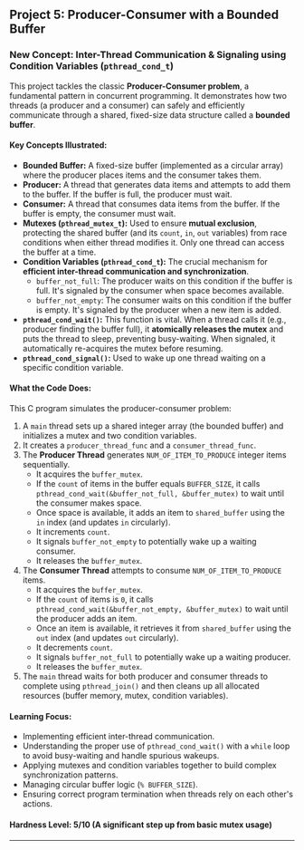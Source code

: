## Project 5: Producer-Consumer with a Bounded Buffer

### **New Concept:** Inter-Thread Communication & Signaling using Condition Variables (`pthread_cond_t`)

This project tackles the classic **Producer-Consumer problem**, a fundamental pattern in concurrent programming. It demonstrates how two threads (a producer and a consumer) can safely and efficiently communicate through a shared, fixed-size data structure called a **bounded buffer**.

#### **Key Concepts Illustrated:**

* **Bounded Buffer:** A fixed-size buffer (implemented as a circular array) where the producer places items and the consumer takes them.
* **Producer:** A thread that generates data items and attempts to add them to the buffer. If the buffer is full, the producer must wait.
* **Consumer:** A thread that consumes data items from the buffer. If the buffer is empty, the consumer must wait.
* **Mutexes (`pthread_mutex_t`):** Used to ensure **mutual exclusion**, protecting the shared buffer (and its `count`, `in`, `out` variables) from race conditions when either thread modifies it. Only one thread can access the buffer at a time.
* **Condition Variables (`pthread_cond_t`):** The crucial mechanism for **efficient inter-thread communication and synchronization**.
    * `buffer_not_full`: The producer waits on this condition if the buffer is full. It's signaled by the consumer when space becomes available.
    * `buffer_not_empty`: The consumer waits on this condition if the buffer is empty. It's signaled by the producer when a new item is added.
* **`pthread_cond_wait()`:** This function is vital. When a thread calls it (e.g., producer finding the buffer full), it **atomically releases the mutex** and puts the thread to sleep, preventing busy-waiting. When signaled, it automatically re-acquires the mutex before resuming.
* **`pthread_cond_signal()`:** Used to wake up one thread waiting on a specific condition variable.

#### **What the Code Does:**

This C program simulates the producer-consumer problem:
1.  A `main` thread sets up a shared integer array (the bounded buffer) and initializes a mutex and two condition variables.
2.  It creates a `producer_thread_func` and a `consumer_thread_func`.
3.  The **Producer Thread** generates `NUM_OF_ITEM_TO_PRODUCE` integer items sequentially.
    * It acquires the `buffer_mutex`.
    * If the `count` of items in the buffer equals `BUFFER_SIZE`, it calls `pthread_cond_wait(&buffer_not_full, &buffer_mutex)` to wait until the consumer makes space.
    * Once space is available, it adds an item to `shared_buffer` using the `in` index (and updates `in` circularly).
    * It increments `count`.
    * It signals `buffer_not_empty` to potentially wake up a waiting consumer.
    * It releases the `buffer_mutex`.
4.  The **Consumer Thread** attempts to consume `NUM_OF_ITEM_TO_PRODUCE` items.
    * It acquires the `buffer_mutex`.
    * If the `count` of items is `0`, it calls `pthread_cond_wait(&buffer_not_empty, &buffer_mutex)` to wait until the producer adds an item.
    * Once an item is available, it retrieves it from `shared_buffer` using the `out` index (and updates `out` circularly).
    * It decrements `count`.
    * It signals `buffer_not_full` to potentially wake up a waiting producer.
    * It releases the `buffer_mutex`.
5.  The `main` thread waits for both producer and consumer threads to complete using `pthread_join()` and then cleans up all allocated resources (buffer memory, mutex, condition variables).

#### **Learning Focus:**

* Implementing efficient inter-thread communication.
* Understanding the proper use of `pthread_cond_wait()` with a `while` loop to avoid busy-waiting and handle spurious wakeups.
* Applying mutexes and condition variables together to build complex synchronization patterns.
* Managing circular buffer logic (`% BUFFER_SIZE`).
* Ensuring correct program termination when threads rely on each other's actions.

#### **Hardness Level:** 5/10 (A significant step up from basic mutex usage)

---
